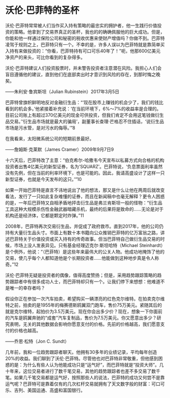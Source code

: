 # 沃伦·巴菲特的圣杯

沃伦·巴菲特常常被人们当作买入持有策略的最忠实的拥护者，他一生践行价值投资的策略。他拿到了交易界真正的圣杯，我也的的确确佩服他的巨大成功。但是，你能和他一样通过保险公司和秘密的税收优惠来使财产增值吗？你做不到。巴菲特凌驾于规则之上，巴菲特只有一个。不幸的是，许多人误以为巴菲特就是靠简单买入持有来做投资的：“你看，巴菲特持有可口可乐40年了！”呃，他那600亿美元净资产的来头，可比你看到的复杂得多。

沃伦·巴菲特建议人们投资股票时，并未警告投资者注意潜在风险。我担心人们会盲目遵循他的建议，直到他们在底部卖出时才意识到风险的存在，到那时悔之晚矣。

——朱利安·鲁宾斯坦（Julian Rubinstein）2017年3月5日

巴菲特曾旗帜鲜明地反对金融衍生品：“‘现在股市上赚钱的机会少了，我们的钱比看到的机会多。’他紧接着补充说：‘在当前环境下，6%～7%的收益率是合理的。目前公司账上有超过370亿美元的现金可供投资，但我们肯定不会用这笔钱做衍生品交易。’‘衍生品市场就是最大的骗局’，副董事长查理·芒格忍不住插话，‘说衍生品市场是污水管，是对污水的侮辱。’”8

在我看来，太阳微系统公司的短期前景最好。

——詹姆斯·克莱默（James Cramer）2009年9月7日9

十六天后，巴菲特改了主意：“伯克希尔-哈撒韦今天宣布以私募方式向合格的机构投资者出售4亿美元的新型证券，名为‘SQUARZ’。巴菲特说，‘负息票面利率虽然没有先例，但在当前的利率环境下，也是可能的。因此，我请高盛设计了这样一只新型证券，也就是今天发布的这只。’”10

如果一开始巴菲特是直言不讳地说出了他的想法，那又是什么让他在两周后就改变看法，发行了一只如此复杂难懂的证券，而且在新闻稿中也毫无解释？更令人困惑的是，一年后巴菲特又自相矛盾地抨击衍生品是弗兰肯斯坦一般的怪物：“衍生品工具这种大规模杀伤性金融武器暗藏杀机，最终的后果将是致命的……无论是对于机构还是经济体，它都是颗定时炸弹。”11

2008年，巴菲特再次交易衍生品，并促成了政府救市。直到2017年，他的公司仍持有大量衍生品头寸。市面上有数十本书籍向公众推销巴菲特的亿万富翁之路，讲述巴菲特关于价值投资或买入持有的传奇故事。但当巴菲特自己做衍生品交易的时候，市场上没人发表异见。只有基金经理迈克尔·斯坦哈特（Michael Steinhardt）是个例外，他说：“（巴菲特）是这些年来最伟大的公关人物。他成功地掩饰了他的交易，使几乎每个人都知道他是个长期投资者……他能做到这种地步真是令人称奇。”12

沃伦·巴菲特无疑是投资者的偶像，值得高度赞扬；但是，采用趋势跟踪策略的趋势跟踪者中有很多成功人士，而巴菲特却只有一个。让我们停下来想想：他难道不是唯一的幸存者吗？

假设你正在参加一次汽车拍卖，希望购买一辆漂亮的红色克尔维特。在拍卖克尔维特之前，拍卖的是1955年的梅赛德斯鸥翼双门跑车，售价75万美元。紧随其后的就是克尔维特，起拍价为3.5万美元。现在你会出多少价？现在，想象一下你面前的汽车是鸥翼奔驰的“成套”汽车复制品，售价为7.5万美元。你又愿意出多少？研究表明，无关的其他数据会影响你愿意支付的价格。先前的价格越高，我们愿意支付的价格也越高。

——乔恩·松特（Jon C. Sundt）

几年前，我和一位趋势跟踪者聊天。他拥有30多年的业绩记录，平均每年创造20%的收益。我们聊到了沃伦·巴菲特。尽管他也对巴菲特非常敬重，但他感到困惑的是：为什么有些人认为他能成功只是“运气好”，而巴菲特就是“投资大师”。几十年来，这位交易者进行了数千笔交易，其他的趋势跟踪者也差不多交易了数千笔。如果几千笔交易都是运气好，按照那些人的说法，巴菲特的成功又何尝不是靠运气呢？巴菲特可是靠着仅有的几次杠杆交易就拥有了天文数字般的财富：可口可乐、吉列、美国运通、高盛和富国银行。